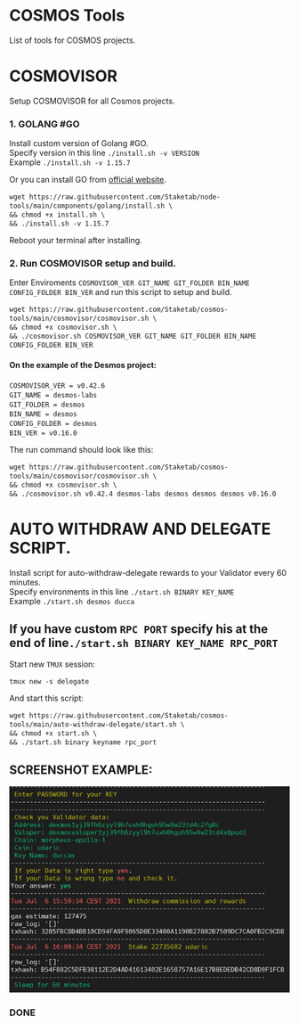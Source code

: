 # COSMOS Tools
List of tools for COSMOS projects.

# COSMOVISOR
Setup COSMOVISOR for all Cosmos projects.  

### 1. GOLANG #GO
Install custom version of Golang #GO.  
Specify version in this line `./install.sh -v VERSION`  
Example `./install.sh -v 1.15.7`    

Or you can install GO from [official website](https://golang.org/doc/install).
```
wget https://raw.githubusercontent.com/Staketab/node-tools/main/components/golang/install.sh \
&& chmod +x install.sh \
&& ./install.sh -v 1.15.7
```
Reboot your terminal after installing.

### 2. Run COSMOVISOR setup and build.
Enter Enviroments `COSMOVISOR_VER GIT_NAME GIT_FOLDER BIN_NAME CONFIG_FOLDER BIN_VER` and run this script to setup and build.  
```
wget https://raw.githubusercontent.com/Staketab/cosmos-tools/main/cosmovisor/cosmovisor.sh \
&& chmod +x cosmovisor.sh \
&& ./cosmovisor.sh COSMOVISOR_VER GIT_NAME GIT_FOLDER BIN_NAME CONFIG_FOLDER BIN_VER
```
#### On the example of the Desmos project:  
`COSMOVISOR_VER = v0.42.6`  
`GIT_NAME = desmos-labs`  
`GIT_FOLDER = desmos`  
`BIN_NAME = desmos`  
`CONFIG_FOLDER = desmos`   
`BIN_VER = v0.16.0`

The run command should look like this:  
```
wget https://raw.githubusercontent.com/Staketab/cosmos-tools/main/cosmovisor/cosmovisor.sh \
&& chmod +x cosmovisor.sh \
&& ./cosmovisor.sh v0.42.4 desmos-labs desmos desmos desmos v0.16.0
```
# AUTO WITHDRAW AND DELEGATE SCRIPT.
Install script for auto-withdraw-delegate rewards to your Validator every 60 minutes.  
Specify environments in this line `./start.sh BINARY KEY_NAME`  
Example `./start.sh desmos ducca`  

## If you have custom `RPC PORT` specify his at the end of line`./start.sh BINARY KEY_NAME RPC_PORT`  

Start new `TMUX` session:
```
tmux new -s delegate
```
And start this script:
```
wget https://raw.githubusercontent.com/Staketab/cosmos-tools/main/auto-withdraw-delegate/start.sh \
&& chmod +x start.sh \
&& ./start.sh binary keyname rpc_port
```
## SCREENSHOT EXAMPLE: 
![alt_tag](scr/delegate.png)

### DONE
